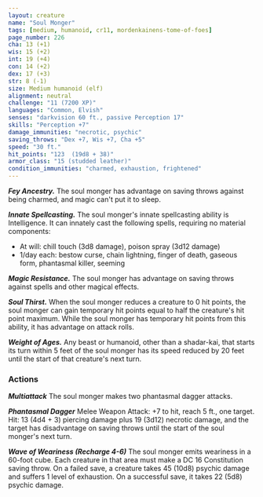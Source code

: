 ```yaml
---
layout: creature
name: "Soul Monger"
tags: [medium, humanoid, cr11, mordenkainens-tome-of-foes]
page_number: 226
cha: 13 (+1)
wis: 15 (+2)
int: 19 (+4)
con: 14 (+2)
dex: 17 (+3)
str: 8 (-1)
size: Medium humanoid (elf)
alignment: neutral
challenge: "11 (7200 XP)"
languages: "Common, Elvish"
senses: "darkvision 60 ft., passive Perception 17"
skills: "Perception +7"
damage_immunities: "necrotic, psychic"
saving_throws: "Dex +7, Wis +7, Cha +5"
speed: "30 ft."
hit_points: "123  (19d8 + 38)"
armor_class: "15 (studded leather)"
condition_immunities: "charmed, exhaustion, frightened"
---
```


***Fey Ancestry.*** The soul monger has advantage on saving throws against being charmed, and magic can't put it to sleep.

***Innate Spellcasting.*** The soul monger's innate spellcasting ability is Intelligence. It can innately cast the following spells, requiring no material components:
* At will: chill touch (3d8 damage), poison spray (3d12 damage)
* 1/day each: bestow curse, chain lightning, finger of death, gaseous form, phantasmal killer, seeming

***Magic Resistance.*** The soul monger has advantage on saving throws against spells and other magical effects.

***Soul Thirst.*** When the soul monger reduces a creature to 0 hit points, the soul monger can gain temporary hit points equal to half the creature's hit point maximum. While the soul monger has temporary hit points from this ability, it has advantage on attack rolls.

***Weight of Ages.*** Any beast or humanoid, other than a shadar-kai, that starts its turn within 5 feet of the soul monger has its speed reduced by 20 feet until the start of that creature's next turn.

### Actions

***Multiattack*** The soul monger makes two phantasmal dagger attacks.

***Phantasmal Dagger*** Melee Weapon Attack: +7 to hit, reach 5 ft., one target. Hit: 13 (4d4 + 3) piercing damage plus 19 (3d12) necrotic damage, and the target has disadvantage on saving throws until the start of the soul monger's next turn.

***Wave of Weariness (Recharge 4-6)*** The soul monger emits weariness in a 60-foot cube. Each creature in that area must make a DC 16 Constitution saving throw. On a failed save, a creature takes 45 (10d8) psychic damage and suffers 1 level of exhaustion. On a successful save, it takes 22 (5d8) psychic damage.